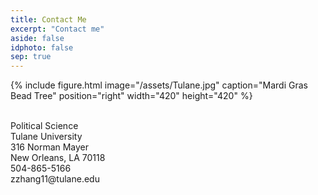 ```yaml
---
title: Contact Me
excerpt: "Contact me"
aside: false
idphoto: false
sep: true
---
```




{% include figure.html image="/assets/Tulane.jpg" caption="Mardi Gras Bead Tree" position="right" width="420" height="420" %}

<br/>
Political Science<br/>
Tulane University<br/>
316 Norman Mayer<br/>
New Orleans, LA 70118<br/>
504-865-5166<br/>
zzhang11@tulane.edu
